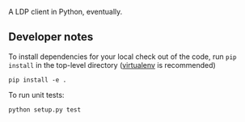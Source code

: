 A LDP client in Python, eventually.


## Developer notes

To install dependencies for your local check out of the code, run `pip install`
in the top-level directory ([virtualenv](http://www.virtualenv.org/) is recommended)

    pip install -e .

To run unit tests:

    python setup.py test